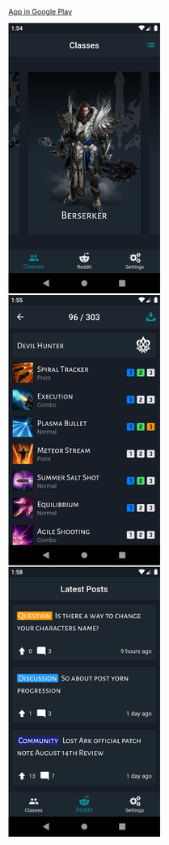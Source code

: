 [App in Google Play](https://play.google.com/store/apps/details?id=com.peshkovre.lost_ark)

<img src="https://github.com/promych/lost_ark/blob/master/screenshots/1.webp" width="300">&nbsp;&nbsp;<img src="https://github.com/promych/lost_ark/blob/master/screenshots/2.webp" width="300">&nbsp;&nbsp;<img src="https://github.com/promych/lost_ark/blob/master/screenshots/3.webp" width="300">

